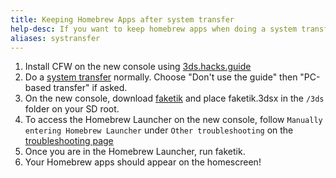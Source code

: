 ```yaml
---
title: Keeping Homebrew Apps after system transfer
help-desc: If you want to keep homebrew apps when doing a system transfer:
aliases: systransfer
---
```


1. Install CFW on the new console using [3ds.hacks.guide](https://3ds.hacks.guide/)
2. Do a [system transfer](https://en-americas-support.nintendo.com/app/answers/detail/a_id/14169) normally. Choose "Don't use the guide" then "PC-based transfer" if asked.
3. On the new console, download [faketik](https://github.com/ihaveamac/faketik/releases) and place faketik.3dsx in the `/3ds` folder on your SD root.
4. To access the Homebrew Launcher on the new console, follow `Manually entering Homebrew Launcher` under `Other troubleshooting` on the [troubleshooting page](https://3ds.hacks.guide/troubleshooting#other-troubleshooting)
5. Once you are in the Homebrew Launcher, run faketik.
6. Your Homebrew apps should appear on the homescreen!

